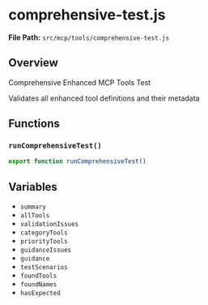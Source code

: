 # comprehensive-test.js

**File Path:** `src/mcp/tools/comprehensive-test.js`

## Overview

Comprehensive Enhanced MCP Tools Test

Validates all enhanced tool definitions and their metadata

## Functions

### `runComprehensiveTest()`

```typescript
export function runComprehensiveTest()
```

## Variables

- `summary`
- `allTools`
- `validationIssues`
- `categoryTools`
- `priorityTools`
- `guidanceIssues`
- `guidance`
- `testScenarios`
- `foundTools`
- `foundNames`
- `hasExpected`

